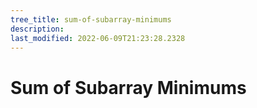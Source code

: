 ```yaml
---
tree_title: sum-of-subarray-minimums
description: 
last_modified: 2022-06-09T21:23:28.2328
---
```


# Sum of Subarray Minimums
